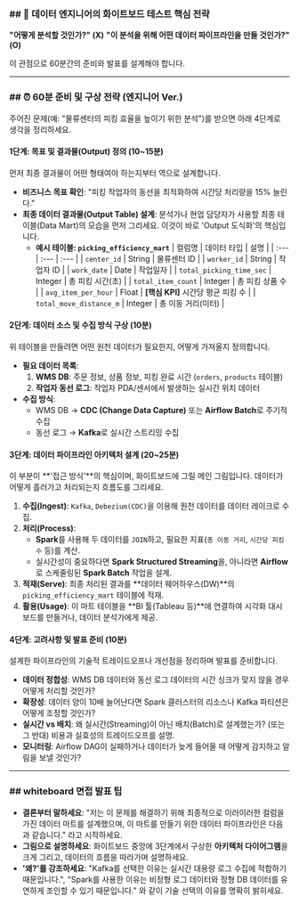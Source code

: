 
### ## 🎯 데이터 엔지니어의 화이트보드 테스트 핵심 전략

**"어떻게 분석할 것인가?" (X)**
**"이 분석을 위해 어떤 데이터 파이프라인을 만들 것인가?" (O)**

이 관점으로 60분간의 준비와 발표를 설계해야 합니다.

---

### ## ⏰ 60분 준비 및 구상 전략 (엔지니어 Ver.)

주어진 문제(예: "물류센터의 피킹 효율을 높이기 위한 분석")를 받으면 아래 4단계로 생각을 정리하세요.

#### **1단계: 목표 및 결과물(Output) 정의 (10~15분)**
먼저 최종 결과물이 어떤 형태여야 하는지부터 역으로 설계합니다.

* **비즈니스 목표 확인**: "피킹 작업자의 동선을 최적화하여 시간당 처리량을 15% 늘린다."
* **최종 데이터 결과물(Output Table) 설계**: 분석가나 현업 담당자가 사용할 최종 테이블(Data Mart)의 모습을 먼저 그리세요. 이것이 바로 'Output 도식화'의 핵심입니다.
    * **예시 테이블: `picking_efficiency_mart`**
        | 컬럼명 | 데이터 타입 | 설명 |
        | :--- | :--- | :--- |
        | `center_id` | String | 물류센터 ID |
        | `worker_id` | String | 작업자 ID |
        | `work_date` | Date | 작업일자 |
        | `total_picking_time_sec` | Integer | 총 피킹 시간(초) |
        | `total_item_count` | Integer | 총 피킹 상품 수 |
        | `avg_item_per_hour` | Float | **[핵심 KPI]** 시간당 평균 피킹 수 |
        | `total_move_distance_m` | Integer | 총 이동 거리(미터) |

#### **2단계: 데이터 소스 및 수집 방식 구상 (10분)**
위 테이블을 만들려면 어떤 원천 데이터가 필요한지, 어떻게 가져올지 정의합니다.

* **필요 데이터 목록**:
    1.  **WMS DB**: 주문 정보, 상품 정보, 피킹 완료 시간 (`orders`, `products` 테이블)
    2.  **작업자 동선 로그**: 작업자 PDA/센서에서 발생하는 실시간 위치 데이터
* **수집 방식**:
    * WMS DB → **CDC (Change Data Capture)** 또는 **Airflow Batch**로 주기적 수집
    * 동선 로그 → **Kafka**로 실시간 스트리밍 수집

#### **3단계: 데이터 파이프라인 아키텍처 설계 (20~25분)**
이 부분이 **'접근 방식'**의 핵심이며, 화이트보드에 그릴 메인 그림입니다. 데이터가 어떻게 흘러가고 처리되는지 흐름도를 그리세요.



1.  **수집(Ingest)**: `Kafka`, `Debezium(CDC)`을 이용해 원천 데이터를 데이터 레이크로 수집.
2.  **처리(Process)**:
    * **Spark**를 사용해 두 데이터를 `JOIN`하고, 필요한 지표(`총 이동 거리`, `시간당 피킹 수` 등)를 계산.
    * 실시간성이 중요하다면 **Spark Structured Streaming**을, 아니라면 **Airflow**로 스케줄링된 **Spark Batch** 작업을 설계.
3.  **적재(Serve)**: 최종 처리된 결과를 **데이터 웨어하우스(DW)**의 `picking_efficiency_mart` 테이블에 적재.
4.  **활용(Usage)**: 이 마트 테이블을 **BI 툴(Tableau 등)**에 연결하여 시각화 대시보드를 만들거나, 데이터 분석가에게 제공.

#### **4단계: 고려사항 및 발표 준비 (10분)**
설계한 파이프라인의 기술적 트레이드오프나 개선점을 정리하며 발표를 준비합니다.

* **데이터 정합성**: WMS DB 데이터와 동선 로그 데이터의 시간 싱크가 맞지 않을 경우 어떻게 처리할 것인가?
* **확장성**: 데이터 양이 10배 늘어난다면 Spark 클러스터의 리소스나 Kafka 파티션은 어떻게 조정할 것인가?
* **실시간 vs 배치**: 왜 실시간(Streaming)이 아닌 배치(Batch)로 설계했는가? (또는 그 반대) 비용과 실효성의 트레이드오프를 설명.
* **모니터링**: Airflow DAG이 실패하거나 데이터가 늦게 들어올 때 어떻게 감지하고 알림을 보낼 것인가?

---

### ##  whiteboard 면접 발표 팁

* **결론부터 말하세요**: "저는 이 문제를 해결하기 위해 최종적으로 이러이러한 컬럼을 가진 데이터 마트를 설계했으며, 이 마트를 만들기 위한 데이터 파이프라인은 다음과 같습니다." 라고 시작하세요.
* **그림으로 설명하세요**: 화이트보드 중앙에 3단계에서 구상한 **아키텍처 다이어그램**을 크게 그리고, 데이터의 흐름을 따라가며 설명하세요.
* **'왜?'를 강조하세요**: "Kafka를 선택한 이유는 실시간 대용량 로그 수집에 적합하기 때문입니다.", "Spark를 사용한 이유는 비정형 로그 데이터와 정형 DB 데이터를 유연하게 조인할 수 있기 때문입니다." 와 같이 기술 선택의 이유를 명확히 밝히세요.

